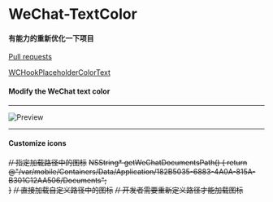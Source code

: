 # WeChat-TextColor
#### 有能力的重新优化一下项目
[Pull requests](https://github.com/Mieing/WeChat-TextColor/pulls)

[WCHookPlaceholderColorText](https://github.com/Mieing/WCHookPlaceholderColorText)
#### Modify the WeChat text color
***
![Preview](https://github.com/Mieing/WeChat-TextColor/blob/master/effect.jpg)


***
#### **Customize icons**



~~// 指定加载路径中的图标~~
~~NSString* getWeChatDocumentsPath() {
    return @"/var/mobile/Containers/Data/Application/182B5035-6883-4A0A-815A-B301C12AA506/Documents";  
}~~
~~// 直接加载自定义路径中的图标~~ ~~// 开发者需要重新定义路径才能加载图标~~

